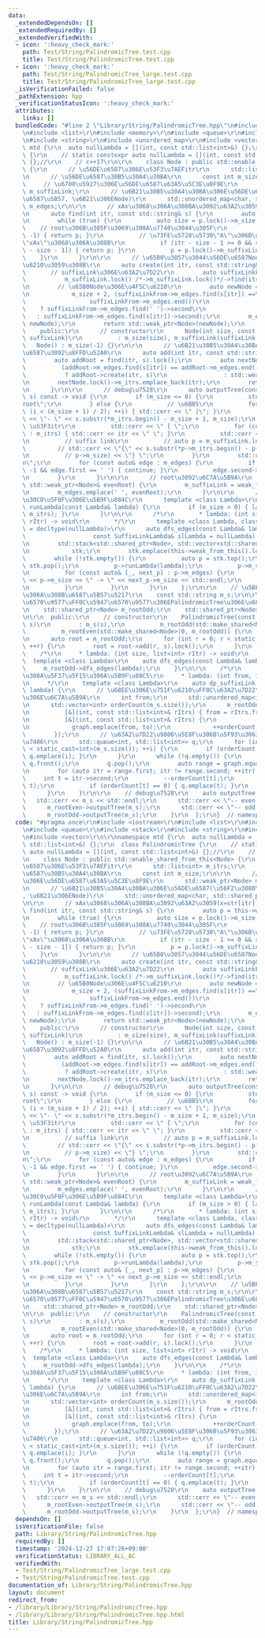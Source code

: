 ```yaml
---
data:
  _extendedDependsOn: []
  _extendedRequiredBy: []
  _extendedVerifiedWith:
  - icon: ':heavy_check_mark:'
    path: Test/String/PalindromicTree.test.cpp
    title: Test/String/PalindromicTree.test.cpp
  - icon: ':heavy_check_mark:'
    path: Test/String/PalindromicTree_large.test.cpp
    title: Test/String/PalindromicTree_large.test.cpp
  _isVerificationFailed: false
  _pathExtension: hpp
  _verificationStatusIcon: ':heavy_check_mark:'
  attributes:
    links: []
  bundledCode: "#line 2 \"Library/String/PalindromicTree.hpp\"\n#include <iostream>\r\
    \n#include <list>\r\n#include <memory>\r\n#include <queue>\r\n#include <stack>\r\
    \n#include <string>\r\n#include <unordered_map>\r\n#include <vector>\r\n\r\nnamespace\
    \ mtd {\r\n  auto nullLambda = [](int, const std::list<int>&) {};\r\n  class PalindromicTree\
    \ {\r\n    // static constexpr auto nullLambda = [](int, const std::list<int>&)\
    \ {};//\r\n    // c++17\r\n\r\n    class Node : public std::enable_shared_from_this<Node>\
    \ {\r\n      // \u56DE\u6587\u306E\u53F3\u7AEFitr\r\n      std::list<int> m_itrs;\r\
    \n      // \u56DE\u6587\u30B5\u30A4\u30BA\r\n      const int m_size;\r\n\r\n \
    \     // \u6700\u5927\u306E\u56DE\u6587\u63A5\u5C3E\u8F9E\r\n      std::weak_ptr<Node>\
    \ m_suffixLink;\r\n      // \u6B21\u30B5\u30A4\u30BA\u306E\u56DE\u6587(\u56F2\u3080\
    \u6587\u5B57, \u6B21\u306ENode)\r\n      std::unordered_map<char, std::shared_ptr<Node>>\
    \ m_edges;\r\n\r\n      // xAx\u3068\u306A\u308BA\u3092\u63A2\u3059(x=str[itr])\r\
    \n      auto find(int itr, const std::string& s) {\r\n        auto p = this->weak_from_this();\r\
    \n        while (true) {\r\n          auto size = p.lock()->m_size;\r\n      \
    \    // root\u306B\u305F\u3069\u308A\u7740\u3044\u305F\r\n          if (size ==\
    \ -1) { return p; }\r\n          // \u73FE\u5728\u5730\"A\"\u306B\u304A\u3044\u3066\
    \"xAx\"\u3068\u306A\u308B\r\n          if (itr - size - 1 >= 0 && s[itr] == s[itr\
    \ - size - 1]) { return p; }\r\n          p = p.lock()->m_suffixLink;\r\n    \
    \    }\r\n      }\r\n\r\n      // \u65B0\u3057\u3044\u56DE\u6587Node\u3092\u4F5C\
    \u6210\u3059\u308B\r\n      auto create(int itr, const std::string& s) {\r\n \
    \       // suffixLink\u306E\u63A2\u7D22\r\n        auto suffixLinkFrom =\r\n \
    \           m_suffixLink.lock() /*->m_suffixLink.lock()*/->find(itr, s).lock();\r\
    \n        // \u65B0Node\u306E\u4F5C\u6210\r\n        auto newNode = std::make_shared<Node>(\r\
    \n            m_size + 2, (suffixLinkFrom->m_edges.find(s[itr]) ==\r\n       \
    \                  suffixLinkFrom->m_edges.end())\r\n                        \
    \    ? suffixLinkFrom->m_edges.find(' ')->second\r\n                         \
    \   : suffixLinkFrom->m_edges.find(s[itr])->second);\r\n        m_edges.emplace(s[itr],\
    \ newNode);\r\n        return std::weak_ptr<Node>(newNode);\r\n      }\r\n\r\n\
    \    public:\r\n      // constructor\r\n      Node(int size, const std::weak_ptr<Node>&\
    \ suffixLink)\r\n          : m_size(size), m_suffixLink(suffixLink) {}\r\n   \
    \   Node() : m_size(-1) {}\r\n\r\n      // \u6B21\u30B5\u30A4\u30BA\u306E\u56DE\
    \u6587\u3092\u8FFD\u52A0\r\n      auto add(int itr, const std::string& s) {\r\n\
    \        auto addRoot = find(itr, s).lock();\r\n        auto nextNode =\r\n  \
    \          (addRoot->m_edges.find(s[itr]) == addRoot->m_edges.end())\r\n     \
    \           ? addRoot->create(itr, s)\r\n                : std::weak_ptr<Node>(addRoot->m_edges.find(s[itr])->second);\r\
    \n        nextNode.lock()->m_itrs.emplace_back(itr);\r\n        return nextNode;\r\
    \n      }\r\n\r\n      // debug\u7528\r\n      auto outputTree(const std::string&\
    \ s) const -> void {\r\n        if (m_size <= 0) {\r\n          std::cerr << \"\
    root\";\r\n        } else {\r\n          // \u6BB5\r\n          for (int i = 0;\
    \ (i < (m_size + 1) / 2); ++i) { std::cerr << \" |\"; }\r\n          std::cerr\
    \ << \"- \" << s.substr(*m_itrs.begin() - m_size + 1, m_size);\r\n          //\
    \ \u53F3itr\r\n          std::cerr << \" [ \";\r\n          for (const auto& itr\
    \ : m_itrs) { std::cerr << itr << \" \"; }\r\n          std::cerr << \"] \";\r\
    \n          // suffix link\r\n          // auto p = m_suffixLink.lock();\r\n \
    \         // std::cerr << \"{\" << s.substr(*p->m_itrs.begin() - p->m_size + 1,\r\
    \n          // p->m_size) << \"} \";\r\n        }\r\n        std::cerr << \"\\\
    n\";\r\n        for (const auto& edge : m_edges) {\r\n          if (m_size ==\
    \ -1 && edge.first == ' ') { continue; }\r\n          edge.second->outputTree(s);\r\
    \n        }\r\n      }\r\n\r\n      // root\u3092\u6C7A\u5B9A\r\n      auto isOddRoot(const\
    \ std::weak_ptr<Node>& evenRoot) {\r\n        m_suffixLink = weak_from_this();\r\
    \n        m_edges.emplace(' ', evenRoot);\r\n      }\r\n\r\n      // \u30E9\u30E0\
    \u30C0\u5F0F\u306E\u5B9F\u884C\r\n      template <class Lambda>\r\n      auto\
    \ runLambda(const Lambda& lambda) {\r\n        if (m_size > 0) { lambda(m_size,\
    \ m_itrs); }\r\n      }\r\n\r\n      /*\r\n       * lambda: (int size, list<int>\
    \ rItr) -> void\r\n       */\r\n      template <class Lambda, class SuffixLinkLambda\
    \ = decltype(nullLambda)>\r\n      auto dfs_edges(const Lambda& lambda,\r\n  \
    \                   const SuffixLinkLambda& slLambda = nullLambda) -> void {\r\
    \n        std::stack<std::shared_ptr<Node>, std::vector<std::shared_ptr<Node>>>\r\
    \n            stk;\r\n        stk.emplace(this->weak_from_this().lock());\r\n\
    \        while (!stk.empty()) {\r\n          auto p = stk.top();\r\n         \
    \ stk.pop();\r\n          p->runLambda(lambda);\r\n          p->m_suffixLink.lock()->runLambda(slLambda);\r\
    \n          for (const auto& [_, next_p] : p->m_edges) {\r\n            // std::cerr\
    \ << p->m_size << \" -> \" << next_p->m_size << std::endl;\r\n            stk.emplace(next_p);\r\
    \n          }\r\n        }\r\n      }\r\n    };\r\n\r\n    // \u5BFE\u8C61\u3068\
    \u306A\u308B\u6587\u5B57\u5217\r\n    const std::string m_s;\r\n\r\n    // \u5076\
    \u6570\u9577\uFF0C\u5947\u6570\u9577\u306EPalindromicTree\u306E\u6839(0, -1)\r\
    \n    std::shared_ptr<Node> m_rootOdd;\r\n    std::shared_ptr<Node> m_rootEven;\r\
    \n\r\n  public:\r\n    // constructor\r\n    PalindromicTree(const std::string&\
    \ s)\r\n        : m_s(s),\r\n          m_rootOdd(std::make_shared<Node>()),\r\n\
    \          m_rootEven(std::make_shared<Node>(0, m_rootOdd)) {\r\n      m_rootOdd->isOddRoot(m_rootEven);\r\
    \n      auto root = m_rootOdd;\r\n      for (int r = 0; r < static_cast<int>(s.size());\
    \ ++r) {\r\n        root = root->add(r, s).lock();\r\n      }\r\n    }\r\n\r\n\
    \    /*\r\n     * lambda: (int size, list<int> rItr) -> void\r\n     */\r\n  \
    \  template <class Lambda>\r\n    auto dfs_edges(const Lambda& lambda) {\r\n \
    \     m_rootOdd->dfs_edges(lambda);\r\n    }\r\n\r\n    /*\r\n     * \u304B\u306A\
    \u308A\u5F37\u5F15\u306A\u5B9F\u88C5\r\n     * lambda: (int from, int to) -> void\r\
    \n     */\r\n    template <class Lambda>\r\n    auto dp_suffixLink(const Lambda&\
    \ lambda) {\r\n      // \u68EE\u306E\u751F\u6210\uFF0C\u63A2\u7D22\u9806\u5E8F\
    \u306E\u6C7A\u5B9A\r\n      int from;\r\n      std::unordered_map<int, int> graph;\r\
    \n      std::vector<int> orderCount(m_s.size());\r\n      m_rootOdd->dfs_edges(\r\
    \n          [&](int, const std::list<int>& rItrs) { from = rItrs.front(); },\r\
    \n          [&](int, const std::list<int>& rItrs) {\r\n            int to = rItrs.front();\r\
    \n            graph.emplace(from, to);\r\n            ++orderCount[to];\r\n  \
    \        });\r\n      // \u63A2\u7D22\u9806\u5E8F\u306B\u5F93\u3063\u3066\u51E6\
    \u7406\r\n      std::queue<int, std::list<int>> q;\r\n      for (int i = 0; i\
    \ < static_cast<int>(m_s.size()); ++i) {\r\n        if (orderCount[i] == 0) {\
    \ q.emplace(i); }\r\n      }\r\n      while (!q.empty()) {\r\n        int f =\
    \ q.front();\r\n        q.pop();\r\n        auto range = graph.equal_range(f);\r\
    \n        for (auto itr = range.first; itr != range.second; ++itr) {\r\n     \
    \     int t = itr->second;\r\n          --orderCount[t];\r\n          lambda(f,\
    \ t);\r\n          if (orderCount[t] == 0) { q.emplace(t); }\r\n        }\r\n\
    \      }\r\n    }\r\n\r\n    // debug\u7528\r\n    auto outputTree() {\r\n   \
    \   std::cerr << m_s << std::endl;\r\n      std::cerr << \"-- even --\\n\";\r\n\
    \      m_rootEven->outputTree(m_s);\r\n      std::cerr << \"-- odd --\\n\";\r\n\
    \      m_rootOdd->outputTree(m_s);\r\n    }\r\n  };\r\n}  // namespace mtd\r\n"
  code: "#pragma once\r\n#include <iostream>\r\n#include <list>\r\n#include <memory>\r\
    \n#include <queue>\r\n#include <stack>\r\n#include <string>\r\n#include <unordered_map>\r\
    \n#include <vector>\r\n\r\nnamespace mtd {\r\n  auto nullLambda = [](int, const\
    \ std::list<int>&) {};\r\n  class PalindromicTree {\r\n    // static constexpr\
    \ auto nullLambda = [](int, const std::list<int>&) {};//\r\n    // c++17\r\n\r\
    \n    class Node : public std::enable_shared_from_this<Node> {\r\n      // \u56DE\
    \u6587\u306E\u53F3\u7AEFitr\r\n      std::list<int> m_itrs;\r\n      // \u56DE\
    \u6587\u30B5\u30A4\u30BA\r\n      const int m_size;\r\n\r\n      // \u6700\u5927\
    \u306E\u56DE\u6587\u63A5\u5C3E\u8F9E\r\n      std::weak_ptr<Node> m_suffixLink;\r\
    \n      // \u6B21\u30B5\u30A4\u30BA\u306E\u56DE\u6587(\u56F2\u3080\u6587\u5B57\
    , \u6B21\u306ENode)\r\n      std::unordered_map<char, std::shared_ptr<Node>> m_edges;\r\
    \n\r\n      // xAx\u3068\u306A\u308BA\u3092\u63A2\u3059(x=str[itr])\r\n      auto\
    \ find(int itr, const std::string& s) {\r\n        auto p = this->weak_from_this();\r\
    \n        while (true) {\r\n          auto size = p.lock()->m_size;\r\n      \
    \    // root\u306B\u305F\u3069\u308A\u7740\u3044\u305F\r\n          if (size ==\
    \ -1) { return p; }\r\n          // \u73FE\u5728\u5730\"A\"\u306B\u304A\u3044\u3066\
    \"xAx\"\u3068\u306A\u308B\r\n          if (itr - size - 1 >= 0 && s[itr] == s[itr\
    \ - size - 1]) { return p; }\r\n          p = p.lock()->m_suffixLink;\r\n    \
    \    }\r\n      }\r\n\r\n      // \u65B0\u3057\u3044\u56DE\u6587Node\u3092\u4F5C\
    \u6210\u3059\u308B\r\n      auto create(int itr, const std::string& s) {\r\n \
    \       // suffixLink\u306E\u63A2\u7D22\r\n        auto suffixLinkFrom =\r\n \
    \           m_suffixLink.lock() /*->m_suffixLink.lock()*/->find(itr, s).lock();\r\
    \n        // \u65B0Node\u306E\u4F5C\u6210\r\n        auto newNode = std::make_shared<Node>(\r\
    \n            m_size + 2, (suffixLinkFrom->m_edges.find(s[itr]) ==\r\n       \
    \                  suffixLinkFrom->m_edges.end())\r\n                        \
    \    ? suffixLinkFrom->m_edges.find(' ')->second\r\n                         \
    \   : suffixLinkFrom->m_edges.find(s[itr])->second);\r\n        m_edges.emplace(s[itr],\
    \ newNode);\r\n        return std::weak_ptr<Node>(newNode);\r\n      }\r\n\r\n\
    \    public:\r\n      // constructor\r\n      Node(int size, const std::weak_ptr<Node>&\
    \ suffixLink)\r\n          : m_size(size), m_suffixLink(suffixLink) {}\r\n   \
    \   Node() : m_size(-1) {}\r\n\r\n      // \u6B21\u30B5\u30A4\u30BA\u306E\u56DE\
    \u6587\u3092\u8FFD\u52A0\r\n      auto add(int itr, const std::string& s) {\r\n\
    \        auto addRoot = find(itr, s).lock();\r\n        auto nextNode =\r\n  \
    \          (addRoot->m_edges.find(s[itr]) == addRoot->m_edges.end())\r\n     \
    \           ? addRoot->create(itr, s)\r\n                : std::weak_ptr<Node>(addRoot->m_edges.find(s[itr])->second);\r\
    \n        nextNode.lock()->m_itrs.emplace_back(itr);\r\n        return nextNode;\r\
    \n      }\r\n\r\n      // debug\u7528\r\n      auto outputTree(const std::string&\
    \ s) const -> void {\r\n        if (m_size <= 0) {\r\n          std::cerr << \"\
    root\";\r\n        } else {\r\n          // \u6BB5\r\n          for (int i = 0;\
    \ (i < (m_size + 1) / 2); ++i) { std::cerr << \" |\"; }\r\n          std::cerr\
    \ << \"- \" << s.substr(*m_itrs.begin() - m_size + 1, m_size);\r\n          //\
    \ \u53F3itr\r\n          std::cerr << \" [ \";\r\n          for (const auto& itr\
    \ : m_itrs) { std::cerr << itr << \" \"; }\r\n          std::cerr << \"] \";\r\
    \n          // suffix link\r\n          // auto p = m_suffixLink.lock();\r\n \
    \         // std::cerr << \"{\" << s.substr(*p->m_itrs.begin() - p->m_size + 1,\r\
    \n          // p->m_size) << \"} \";\r\n        }\r\n        std::cerr << \"\\\
    n\";\r\n        for (const auto& edge : m_edges) {\r\n          if (m_size ==\
    \ -1 && edge.first == ' ') { continue; }\r\n          edge.second->outputTree(s);\r\
    \n        }\r\n      }\r\n\r\n      // root\u3092\u6C7A\u5B9A\r\n      auto isOddRoot(const\
    \ std::weak_ptr<Node>& evenRoot) {\r\n        m_suffixLink = weak_from_this();\r\
    \n        m_edges.emplace(' ', evenRoot);\r\n      }\r\n\r\n      // \u30E9\u30E0\
    \u30C0\u5F0F\u306E\u5B9F\u884C\r\n      template <class Lambda>\r\n      auto\
    \ runLambda(const Lambda& lambda) {\r\n        if (m_size > 0) { lambda(m_size,\
    \ m_itrs); }\r\n      }\r\n\r\n      /*\r\n       * lambda: (int size, list<int>\
    \ rItr) -> void\r\n       */\r\n      template <class Lambda, class SuffixLinkLambda\
    \ = decltype(nullLambda)>\r\n      auto dfs_edges(const Lambda& lambda,\r\n  \
    \                   const SuffixLinkLambda& slLambda = nullLambda) -> void {\r\
    \n        std::stack<std::shared_ptr<Node>, std::vector<std::shared_ptr<Node>>>\r\
    \n            stk;\r\n        stk.emplace(this->weak_from_this().lock());\r\n\
    \        while (!stk.empty()) {\r\n          auto p = stk.top();\r\n         \
    \ stk.pop();\r\n          p->runLambda(lambda);\r\n          p->m_suffixLink.lock()->runLambda(slLambda);\r\
    \n          for (const auto& [_, next_p] : p->m_edges) {\r\n            // std::cerr\
    \ << p->m_size << \" -> \" << next_p->m_size << std::endl;\r\n            stk.emplace(next_p);\r\
    \n          }\r\n        }\r\n      }\r\n    };\r\n\r\n    // \u5BFE\u8C61\u3068\
    \u306A\u308B\u6587\u5B57\u5217\r\n    const std::string m_s;\r\n\r\n    // \u5076\
    \u6570\u9577\uFF0C\u5947\u6570\u9577\u306EPalindromicTree\u306E\u6839(0, -1)\r\
    \n    std::shared_ptr<Node> m_rootOdd;\r\n    std::shared_ptr<Node> m_rootEven;\r\
    \n\r\n  public:\r\n    // constructor\r\n    PalindromicTree(const std::string&\
    \ s)\r\n        : m_s(s),\r\n          m_rootOdd(std::make_shared<Node>()),\r\n\
    \          m_rootEven(std::make_shared<Node>(0, m_rootOdd)) {\r\n      m_rootOdd->isOddRoot(m_rootEven);\r\
    \n      auto root = m_rootOdd;\r\n      for (int r = 0; r < static_cast<int>(s.size());\
    \ ++r) {\r\n        root = root->add(r, s).lock();\r\n      }\r\n    }\r\n\r\n\
    \    /*\r\n     * lambda: (int size, list<int> rItr) -> void\r\n     */\r\n  \
    \  template <class Lambda>\r\n    auto dfs_edges(const Lambda& lambda) {\r\n \
    \     m_rootOdd->dfs_edges(lambda);\r\n    }\r\n\r\n    /*\r\n     * \u304B\u306A\
    \u308A\u5F37\u5F15\u306A\u5B9F\u88C5\r\n     * lambda: (int from, int to) -> void\r\
    \n     */\r\n    template <class Lambda>\r\n    auto dp_suffixLink(const Lambda&\
    \ lambda) {\r\n      // \u68EE\u306E\u751F\u6210\uFF0C\u63A2\u7D22\u9806\u5E8F\
    \u306E\u6C7A\u5B9A\r\n      int from;\r\n      std::unordered_map<int, int> graph;\r\
    \n      std::vector<int> orderCount(m_s.size());\r\n      m_rootOdd->dfs_edges(\r\
    \n          [&](int, const std::list<int>& rItrs) { from = rItrs.front(); },\r\
    \n          [&](int, const std::list<int>& rItrs) {\r\n            int to = rItrs.front();\r\
    \n            graph.emplace(from, to);\r\n            ++orderCount[to];\r\n  \
    \        });\r\n      // \u63A2\u7D22\u9806\u5E8F\u306B\u5F93\u3063\u3066\u51E6\
    \u7406\r\n      std::queue<int, std::list<int>> q;\r\n      for (int i = 0; i\
    \ < static_cast<int>(m_s.size()); ++i) {\r\n        if (orderCount[i] == 0) {\
    \ q.emplace(i); }\r\n      }\r\n      while (!q.empty()) {\r\n        int f =\
    \ q.front();\r\n        q.pop();\r\n        auto range = graph.equal_range(f);\r\
    \n        for (auto itr = range.first; itr != range.second; ++itr) {\r\n     \
    \     int t = itr->second;\r\n          --orderCount[t];\r\n          lambda(f,\
    \ t);\r\n          if (orderCount[t] == 0) { q.emplace(t); }\r\n        }\r\n\
    \      }\r\n    }\r\n\r\n    // debug\u7528\r\n    auto outputTree() {\r\n   \
    \   std::cerr << m_s << std::endl;\r\n      std::cerr << \"-- even --\\n\";\r\n\
    \      m_rootEven->outputTree(m_s);\r\n      std::cerr << \"-- odd --\\n\";\r\n\
    \      m_rootOdd->outputTree(m_s);\r\n    }\r\n  };\r\n}  // namespace mtd\r\n"
  dependsOn: []
  isVerificationFile: false
  path: Library/String/PalindromicTree.hpp
  requiredBy: []
  timestamp: '2024-12-27 17:07:26+09:00'
  verificationStatus: LIBRARY_ALL_AC
  verifiedWith:
  - Test/String/PalindromicTree_large.test.cpp
  - Test/String/PalindromicTree.test.cpp
documentation_of: Library/String/PalindromicTree.hpp
layout: document
redirect_from:
- /library/Library/String/PalindromicTree.hpp
- /library/Library/String/PalindromicTree.hpp.html
title: Library/String/PalindromicTree.hpp
---
```

